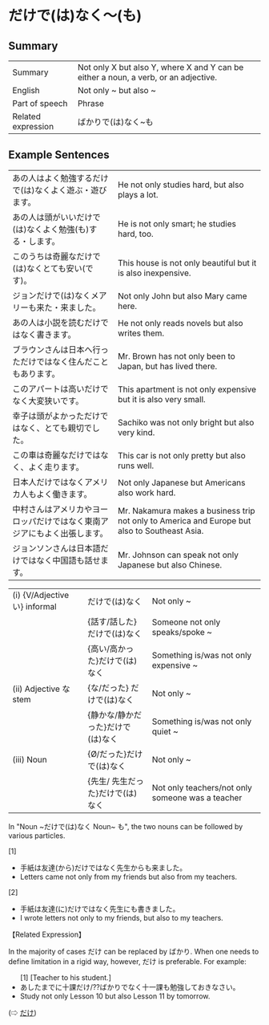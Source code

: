 # だけで(は)なく～(も)

## Summary

<table><tr>   <td>Summary</td>   <td>Not only X but also Y, where X and Y can be either a noun, a verb, or an adjective.</td></tr><tr>   <td>English</td>   <td>Not only ~ but also ~</td></tr><tr>   <td>Part of speech</td>   <td>Phrase</td></tr><tr>   <td>Related expression</td>   <td>ばかりで(は)なく~も</td></tr></table>

## Example Sentences

<table><tr>   <td>あの人はよく勉強するだけで(は)なくよく遊ぶ・遊びます。</td>   <td>He not only studies hard, but also plays a lot.</td></tr><tr>   <td>あの人は頭がいいだけで(は)なくよく勉強(も)する・します。</td>   <td>He is not only smart; he studies hard, too.</td></tr><tr>   <td>このうちは奇麗なだけで(は)なくとても安い(です)。</td>   <td>This house is not only beautiful but it is also inexpensive.</td></tr><tr>   <td>ジョンだけで(は)なくメアリーも来た・来ました。</td>   <td>Not only John but also Mary came here.</td></tr><tr>   <td>あの人は小説を読むだけではなく書きます。</td>   <td>He not only reads novels but also writes them.</td></tr><tr>   <td>ブラウンさんは日本へ行っただけではなく住んだこともあります。</td>   <td>Mr. Brown has not only been to Japan, but has lived there.</td></tr><tr>   <td>このアパートは高いだけでなく大変狭いです。</td>   <td>This apartment is not only expensive but it is also very small.</td></tr><tr>   <td>幸子は頭がよかっただけではなく、とても親切でした。</td>   <td>Sachiko was not only bright but also very kind.</td></tr><tr>   <td>この車は奇麗なだけではなく、よく走ります。</td>   <td>This car is not only pretty but also runs well.</td></tr><tr>   <td>日本人だけではなくアメリカ人もよく働きます。</td>   <td>Not only Japanese but Americans also work hard.&nbsp;</td></tr><tr>   <td>中村さんはアメリカやヨーロッパだけではなく東南アジアにもよく出張します。</td>   <td>Mr. Nakamura makes a business trip not only to America and Europe but also to Southeast Asia.</td></tr><tr>   <td>ジョンソンさんは日本語だけではなく中国語も話せます。</td>   <td>Mr. Johnson can speak not only Japanese but also Chinese.</td></tr></table>

<table class="table"><tbody><tr class="tr head"><td class="td"><span class="numbers">(i)</span> <span class="bold">{V/Adjective い} informal</span></td><td class="td"><span class="concept">だけで(は)なく</span></td><td class="td"><span>Not only ~</span></td></tr><tr class="tr"><td class="td"><span class="concept"></span></td><td class="td"><span>{話す/話した}</span><span class="concept">だけで(は)なく</span></td><td class="td"><span>Someone not only speaks/spoke ~</span></td></tr><tr class="tr"><td class="td"><span class="concept"></span></td><td class="td"><span>{高い/高かった}</span><span class="concept">だけで(は)なく</span></td><td class="td"><span>Something is/was not only expensive ~</span></td></tr><tr class="tr head"><td class="td"><span class="numbers">(ii)</span> <span class="bold">Adjective な stem</span></td><td class="td"><span>{な/だった} </span><span class="concept">だけで(は)なく</span></td><td class="td"><span>Not only ~</span></td></tr><tr class="tr"><td class="td"><span class="concept"></span></td><td class="td"><span>{静かな/静かだった}</span><span class="concept">だけで(は)なく</span></td><td class="td"><span>Something is/was not only quiet ~</span></td></tr><tr class="tr head"><td class="td"><span class="numbers">(iii)</span> <span class="bold">Noun</span></td><td class="td"><span>{Ø/だった}</span><span class="concept">だけで(は)なく</span></td><td class="td"><span>Not only ~</span></td></tr><tr class="tr"><td class="td"><span class="concept"></span></td><td class="td"><span>{先生/ 先生だった}</span><span class="concept">だけで(は)なく</span></td><td class="td"><span>Not only teachers/not only someone was a teacher</span></td></tr></tbody></table>

<p>In "Noun ~<span class="cloze">だけで</span>(<span class="cloze">は</span>)<span class="cloze">なく</span> Noun~ <span class="cloze">も</span>", the two nouns can be followed by various particles.</p>  <p>[1]<p>  <ul> <li>手紙は友達(から)<span class="cloze">だけではなく</span>先生からも来ました。</li> <li>Letters came not only from my friends but also from my teachers.</li> </ul>  <p>[2]<p>  <ul> <li>手紙は友達(に)<span class="cloze">だけではなく</span>先生にも書きました。</li> <li>I wrote letters not only to my friends, but also to my teachers.</li> </ul>  <p>【Related Expression】<p>  <p>In the majority of cases <span class="cloze">だけ</span> can be replaced by ばかり. When one needs to define limitation in a rigid way, however, <span class="cloze">だけ</span> is preferable. For example:</p>  <ul>[1] [Teacher to his student.] <div class="divide"></div> <li>あしたまでに十課<span class="cloze">だけ</span>/??ばかり<span class="cloze">でなく</span>十一課も勉強しておきなさい。</li> <li>Study not only Lesson 10 but also Lesson 11 by tomorrow.</li> </ul>  <p>(⇨ <a href="#㊦ だけ">だけ</a>)</p>

